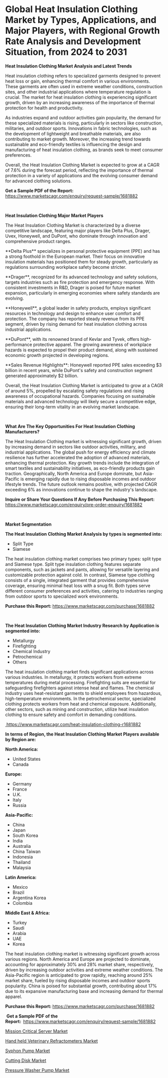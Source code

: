 <p><h1>Global Heat Insulation Clothing Market by Types, Applications, and Major Players, with Regional Growth Rate Analysis and Development Situation, from 2024 to 2031</h1></p><p><strong>Heat Insulation Clothing Market Analysis and Latest Trends</strong></p>
<p><p>Heat insulation clothing refers to specialized garments designed to prevent heat loss or gain, enhancing thermal comfort in various environments. These garments are often used in extreme weather conditions, construction sites, and other industrial applications where temperature regulation is crucial. The market for heat insulation clothing is experiencing significant growth, driven by an increasing awareness of the importance of thermal protection for health and productivity. </p><p>As industries expand and outdoor activities gain popularity, the demand for these specialized materials is rising, particularly in sectors like construction, militaries, and outdoor sports. Innovations in fabric technologies, such as the development of lightweight and breathable materials, are also contributing to market growth. Moreover, the increasing trend towards sustainable and eco-friendly textiles is influencing the design and manufacturing of heat insulation clothing, as brands seek to meet consumer preferences. </p><p>Overall, the Heat Insulation Clothing Market is expected to grow at a CAGR of 7.6% during the forecast period, reflecting the importance of thermal protection in a variety of applications and the evolving consumer demand for advanced clothing solutions.</p></p>
<p><strong>Get a Sample PDF of the Report:&nbsp;</strong> <a href="https://www.marketscagr.com/enquiry/request-sample/1681882?utm_campaign=1173&utm_medium=2&utm_source=Github&utm_content=ia&utm_term=01102024&utm_id=heat-insulation-clothing">https://www.marketscagr.com/enquiry/request-sample/1681882</a></p>
<p>&nbsp;</p>
<p><strong>Heat Insulation Clothing Major Market Players</strong></p>
<p><p>The Heat Insulation Clothing Market is characterized by a diverse competitive landscape, featuring major players like Delta Plus, Drager, Uvex, Honeywell, and DuPont, who dominate through innovation and comprehensive product ranges. </p><p>**Delta Plus** specializes in personal protective equipment (PPE) and has a strong foothold in the European market. Their focus on innovative insulation materials has positioned them for steady growth, particularly as regulations surrounding workplace safety become stricter. </p><p>**Drager**, recognized for its advanced technology and safety solutions, targets industries such as fire protection and emergency response. With consistent investments in R&D, Drager is poised for future market expansion, particularly in emerging economies where safety standards are evolving.</p><p>**Honeywell**, a global leader in safety products, employs significant resources in technology and design to enhance user comfort and protection. The company has reported steady revenue from its PPE segment, driven by rising demand for heat insulation clothing across industrial applications.</p><p>**DuPont**, with its renowned brand of Kevlar and Tyvek, offers high-performance protective apparel. The growing awareness of workplace hazards is expected to propel their product demand, along with sustained economic growth projected in developing regions.</p><p>**Sales Revenue Highlights**: Honeywell reported PPE sales exceeding $3 billion in recent years, while DuPont's safety and construction segment generated approximately $2 billion. </p><p>Overall, the Heat Insulation Clothing Market is anticipated to grow at a CAGR of around 5%, propelled by escalating safety regulations and rising awareness of occupational hazards. Companies focusing on sustainable materials and advanced technology will likely secure a competitive edge, ensuring their long-term vitality in an evolving market landscape.</p></p>
<p>&nbsp;</p>
<p><strong>What Are The Key Opportunities For Heat Insulation Clothing Manufacturers?</strong></p>
<p><p>The Heat Insulation Clothing market is witnessing significant growth, driven by increasing demand in sectors like outdoor activities, military, and industrial applications. The global push for energy efficiency and climate resilience has further accelerated the adoption of advanced materials, enhancing thermal protection. Key growth trends include the integration of smart textiles and sustainability initiatives, as eco-friendly products gain traction. Geographically, North America and Europe dominate, but Asia-Pacific is emerging rapidly due to rising disposable incomes and outdoor lifestyle trends. The future outlook remains positive, with projected CAGR exceeding 6% as innovations continue to shape the industry's landscape.</p></p>
<p><strong>Inquire or Share Your Questions If Any Before Purchasing This Report:</strong> <a href="https://www.marketscagr.com/enquiry/pre-order-enquiry/1681882?utm_campaign=1173&utm_medium=2&utm_source=Github&utm_content=ia&utm_term=01102024&utm_id=heat-insulation-clothing">https://www.marketscagr.com/enquiry/pre-order-enquiry/1681882</a></p>
<p>&nbsp;</p>
<p><strong>Market Segmentation</strong></p>
<p><strong>The Heat Insulation Clothing Market Analysis by types is segmented into:</strong></p>
<p><ul><li>Split Type</li><li>Siamese</li></ul></p>
<p><p>The heat insulation clothing market comprises two primary types: split type and Siamese type. Split type insulation clothing features separate components, such as jackets and pants, allowing for versatile layering and customizable protection against cold. In contrast, Siamese type clothing consists of a single, integrated garment that provides comprehensive coverage, ensuring minimal heat loss with a snug fit. Both types serve different consumer preferences and activities, catering to industries ranging from outdoor sports to specialized work environments.</p></p>
<p><strong>Purchase this Report:&nbsp;</strong><a href="https://www.marketscagr.com/purchase/1681882?utm_campaign=1173&utm_medium=2&utm_source=Github&utm_content=ia&utm_term=01102024&utm_id=heat-insulation-clothing">https://www.marketscagr.com/purchase/1681882</a></p>
<p>&nbsp;</p>
<p><strong>The Heat Insulation Clothing Market Industry Research by Application is segmented into:</strong></p>
<p><ul><li>Metallurgy</li><li>Firefighting</li><li>Chemical Industry</li><li>Petrochemical</li><li>Others</li></ul></p>
<p><p>The heat insulation clothing market finds significant applications across various industries. In metallurgy, it protects workers from extreme temperatures during metal processing. Firefighting suits are essential for safeguarding firefighters against intense heat and flames. The chemical industry uses heat-resistant garments to shield employees from hazardous, high-temperature environments. In the petrochemical sector, specialized clothing protects workers from heat and chemical exposure. Additionally, other sectors, such as mining and construction, utilize heat insulation clothing to ensure safety and comfort in demanding conditions.</p></p>
<p><a href="https://www.marketscagr.com/heat-insulation-clothing-r1681882?utm_campaign=1173&utm_medium=2&utm_source=Github&utm_content=ia&utm_term=01102024&utm_id=heat-insulation-clothing">&nbsp;https://www.marketscagr.com/heat-insulation-clothing-r1681882</a></p>
<p><strong>In terms of Region, the Heat Insulation Clothing Market Players available by Region are:</strong></p>
<p>
    <p> <strong> North America: </strong>
        <ul>
            <li>United States</li>
            <li>Canada</li>
        </ul>
        </p> 
    <p> <strong> Europe: </strong>
        <ul>
            <li>Germany</li>
            <li>France</li>
            <li>U.K.</li>
            <li>Italy</li>
            <li>Russia</li>
        </ul>
        </p> 
    <p> <strong> Asia-Pacific: </strong>
        <ul>
            <li>China</li>
            <li>Japan</li>
            <li>South Korea</li>
            <li>India</li>
            <li>Australia</li>
            <li>China Taiwan</li>
            <li>Indonesia</li>
            <li>Thailand</li>
            <li>Malaysia</li>
        </ul>
        </p> 
    <p> <strong> Latin America: </strong>
        <ul>
            <li>Mexico</li>
            <li>Brazil</li>
            <li>Argentina Korea</li>
            <li>Colombia</li>
        </ul>
        </p> 
    <p> <strong> Middle East & Africa: </strong>
        <ul>
            <li>Turkey</li>
            <li>Saudi</li>
            <li>Arabia</li>
            <li>UAE</li>
            <li>Korea</li>
        </ul>
    </p>
    </p>
<p><p>The heat insulation clothing market is witnessing significant growth across various regions. North America and Europe are projected to dominate, accounting for approximately 30% and 28% market share, respectively, driven by increasing outdoor activities and extreme weather conditions. The Asia-Pacific region is anticipated to grow rapidly, reaching around 25% market share, fueled by rising disposable incomes and outdoor sports popularity. China is poised for substantial growth, contributing about 17% due to its expansive manufacturing base and increasing demand for thermal apparel.</p></p>
<p><strong>Purchase this Report: </strong><a href="https://www.marketscagr.com/purchase/1681882?utm_campaign=1173&utm_medium=2&utm_source=Github&utm_content=ia&utm_term=01102024&utm_id=heat-insulation-clothing">https://www.marketscagr.com/purchase/1681882</a></p>
<p>&nbsp;<strong>Get a Sample PDF of the Report:&nbsp;&nbsp;</strong><a href="https://www.marketscagr.com/enquiry/request-sample/1681882?utm_campaign=1173&utm_medium=2&utm_source=Github&utm_content=ia&utm_term=01102024&utm_id=heat-insulation-clothing">https://www.marketscagr.com/enquiry/request-sample/1681882</a></p>
<p><strong></strong></p>
<p><p><a href="https://issuu.com/reportprime-2/docs/mission-critical-server-market-size_dced3b379f6b67?utm_campaign=1173&utm_medium=2&utm_source=Github&utm_content=ia&utm_term=01102024&utm_id=heat-insulation-clothing">Mission Critical Server Market</a></p><p><a href="https://issuu.com/reportprime-2/docs/hand-held-veterinary-refractometers_50366897ecdb01?utm_campaign=1173&utm_medium=2&utm_source=Github&utm_content=ia&utm_term=01102024&utm_id=heat-insulation-clothing">Hand held Veterinary Refractometers Market</a></p><p><a href="https://www.linkedin.com/pulse/in-depth-analysis-global-syphon-pump-market-scope-its-rapid-hktcc?utm_campaign=1173&utm_medium=2&utm_source=Github&utm_content=ia&utm_term=01102024&utm_id=heat-insulation-clothing">Syphon Pump Market</a></p><p><a href="https://www.linkedin.com/pulse/cutting-disk-market-essentials-key-players-demand-drivers-5oq3c?utm_campaign=1173&utm_medium=2&utm_source=Github&utm_content=ia&utm_term=01102024&utm_id=heat-insulation-clothing">Cutting Disk Market</a></p><p><a href="https://www.linkedin.com/pulse/pressure-washer-pump-market-size-growth-industry-analysis-xgjjf?utm_campaign=1173&utm_medium=2&utm_source=Github&utm_content=ia&utm_term=01102024&utm_id=heat-insulation-clothing">Pressure Washer Pump Market</a></p></p>